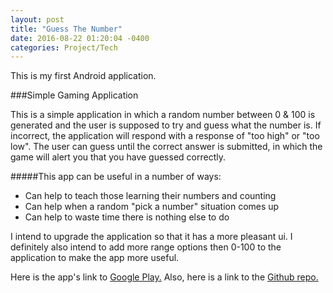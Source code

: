```yaml
---
layout: post
title: "Guess The Number"
date: 2016-08-22 01:20:04 -0400
categories: Project/Tech
---
```

This is my first Android application.

###Simple Gaming Application

This is a simple application in which a random number between 0 & 100 is generated and the user is supposed to try
and guess what the number is. If incorrect, the application will respond with a response of "too high" or "too low".
The user can guess until the correct answer is submitted, in which the game will alert you that you have guessed correctly.

#####This app can be useful in a number of ways:
* Can help to teach those learning their numbers and counting
* Can help when a random "pick a number" situation comes up
* Can help to waste time there is nothing else to do

I intend to upgrade the application so that it has a more pleasant ui. I definitely also intend to add more range options then 
0-100 to the application to make the app more useful.

Here is the app's link to [Google Play.](https://play.google.com/store/apps/details?id=io.github.ngbrown11.myfirstapp)
Also, here is a link to the [Github repo.](https://github.com/ngbrown11/guess-the-number)
